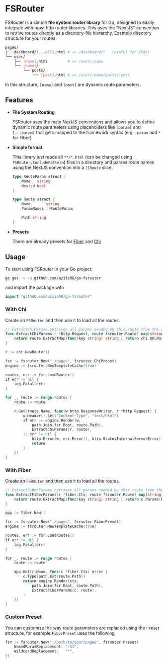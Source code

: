 # FSRouter

FSRouter is a simple **file system router library** for Go, designed to easily integrate with most http router libraries. This uses the "NextJS" convention to retrive routes directly as a directory-file hierarchy. Example directory structure for your routes:

```bash shell
pages/
├── dashboard/[...all].html # => /dashboard/*   (useful for SPAs)
└── user/
    ├── [name].html         # => /user/:name
    └── [name]/
        └── posts/
            └── [post].html # => /user/:name/posts/:post
```

In this structure, `[name]` and `[post]` are dynamic route parameters.

## Features

- **File System Routing**

    FSRouter uses the main NextJS conventions and allows you to define dynamic route parameters using placeholders like `[param]` and `[...param]` that gets mapped to the framework syntax (e.g. `:param` and `*` for Fiber)

- **Simple format**

    This library just reads all `**/*.html` (can be changed using `FSRouter.IncludePattern`) files in a directory and parses route names using the NextJS convention into a `[]Route` slice.

    ```go
    type RouteParam struct {
        Name   string
        Nested bool
    }

    type Route struct {
        Name       string
        ParamNames []RouteParam

        Path string
    }
    ```

- **Presets** 

    There are already presets for [Fiber](https://github.com/gofiber/fiber) and [Chi](https://github.com/go-chi/chi)

## Usage

To start using FSRouter in your Go project:

```bash shell
go get -v -u github.com/aziis98/go-fsrouter
```

and import the package with

```go
import "github.com/aziis98/go-fsrouter"
```

### With Chi

Create an `FSRouter` and then use it to load all the routes.

```go
// ExtractChiParams retrives all params needed by this route from the current context
func ExtractChiParams(r *http.Request, route fsrouter.Route) map[string]string {
    return route.ExtractMap(func(key string) string { return chi.URLParam(r, key) })
}

```

```go
r := chi.NewRouter()

fsr := fsrouter.New("./pages", fsrouter.ChiPreset)
engine := fsrouter.NewTemplateCache(true)

routes, err := fsr.LoadRoutes()
if err != nil {
    log.Fatal(err)
}

for _, route := range routes {
    route := route

    r.Get(route.Name, func(w http.ResponseWriter, r *http.Request) {
        w.Header().Set("Content-Type", "text/html")
        if err := engine.Render(w, 
            path.Join(fsr.Root, route.Path), 
            ExtractChiParams(r, route),
        ); err != nil {
            http.Error(w, err.Error(), http.StatusInternalServerError)
            return
        }
    })
}
```

### With Fiber

Create an `FSRouter` and then use it to load all the routes.

```go
// ExtractFiberParams retrives all params needed by this route from the current context
func ExtractFiberParams(c *fiber.Ctx, route fsrouter.Route) map[string]string {
    return route.ExtractMap(func(key string) string { return c.Params(key) })
}
```

```go
app := fiber.New()

fsr := fsrouter.New("./pages", fsrouter.FiberPreset)
engine := fsrouter.NewTemplateCache(true)

routes, err := fsr.LoadRoutes()
if err != nil {
    log.Fatal(err)
}

for _, route := range routes {
    route := route

    app.Get(r.Name, func(c *fiber.Ctx) error {
        c.Type(path.Ext(route.Path))
        return engine.Render(ctx, 
            path.Join(fsr.Root, route.Path), 
            ExtractFiberParams(c, route),
        )
    })
}
```

### Custom Preset

You can customize the way route parameters are replaced using the `Preset` structure, for example `FiberPreset` uses the following

```go
fsr := fsrouter.New("./path/to/your/pages", fsrouter.Preset{
    NamedParamReplacement: ":$1",
    WildcardReplacement:   "*",
})
```
